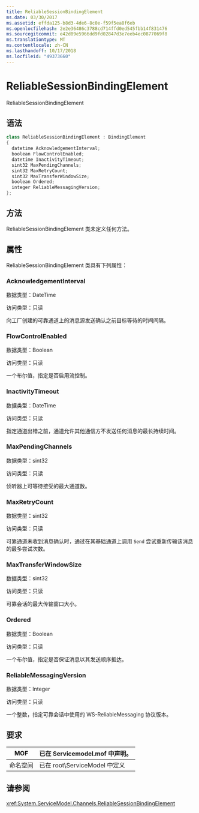 ```yaml
---
title: ReliableSessionBindingElement
ms.date: 03/30/2017
ms.assetid: effda125-b8d3-4de6-8c0e-f59f5ea8f6eb
ms.openlocfilehash: 2e2e36486c3788cd714ffd0ed545fbb14f831476
ms.sourcegitcommit: e42d09e5966dd9fd02847d3e7eeb4ec0877069f8
ms.translationtype: MT
ms.contentlocale: zh-CN
ms.lasthandoff: 10/17/2018
ms.locfileid: "49373660"
---
```

# <a name="reliablesessionbindingelement"></a>ReliableSessionBindingElement
ReliableSessionBindingElement  
  
## <a name="syntax"></a>语法  
  
```csharp
class ReliableSessionBindingElement : BindingElement  
{  
  datetime AcknowledgementInterval;  
  boolean FlowControlEnabled;  
  datetime InactivityTimeout;  
  sint32 MaxPendingChannels;  
  sint32 MaxRetryCount;  
  sint32 MaxTransferWindowSize;  
  boolean Ordered;  
  integer ReliableMessagingVersion;  
};  
```  
  
## <a name="methods"></a>方法  
 ReliableSessionBindingElement 类未定义任何方法。  
  
## <a name="properties"></a>属性  
 ReliableSessionBindingElement 类具有下列属性：  
  
### <a name="acknowledgementinterval"></a>AcknowledgementInterval  
 数据类型：DateTime  
  
 访问类型：只读  
  
 向工厂创建的可靠通道上的消息源发送确认之前目标等待的时间间隔。  
  
### <a name="flowcontrolenabled"></a>FlowControlEnabled  
 数据类型：Boolean  
  
 访问类型：只读  
  
 一个布尔值，指定是否启用流控制。  
  
### <a name="inactivitytimeout"></a>InactivityTimeout  
 数据类型：DateTime  
  
 访问类型：只读  
  
 指定通道出错之前，通道允许其他通信方不发送任何消息的最长持续时间。  
  
### <a name="maxpendingchannels"></a>MaxPendingChannels  
 数据类型：sint32  
  
 访问类型：只读  
  
 侦听器上可等待接受的最大通道数。  
  
### <a name="maxretrycount"></a>MaxRetryCount  
 数据类型：sint32  
  
 访问类型：只读  
  
 可靠通道未收到消息确认时，通过在其基础通道上调用 `Send` 尝试重新传输该消息的最多尝试次数。  
  
### <a name="maxtransferwindowsize"></a>MaxTransferWindowSize  
 数据类型：sint32  
  
 访问类型：只读  
  
 可靠会话的最大传输窗口大小。  
  
### <a name="ordered"></a>Ordered  
 数据类型：Boolean  
  
 访问类型：只读  
  
 一个布尔值，指定是否保证消息以其发送顺序抵达。  
  
### <a name="reliablemessagingversion"></a>ReliableMessagingVersion  
 数据类型：Integer  
  
 访问类型：只读  
  
 一个整数，指定可靠会话中使用的 WS-ReliableMessaging 协议版本。  
  
## <a name="requirements"></a>要求  
  
|MOF|已在 Servicemodel.mof 中声明。|  
|---------|-----------------------------------|  
|命名空间|已在 root\ServiceModel 中定义|  
  
## <a name="see-also"></a>请参阅  
 <xref:System.ServiceModel.Channels.ReliableSessionBindingElement>

